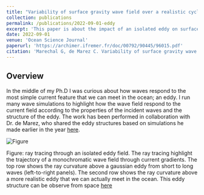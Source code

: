 ```yaml
---
title: "Variability of surface gravity wave field over a realistic cyclonic eddy"
collection: publications
permalink: /publications/2022-09-01-eddy
excerpt: 'This paper is about the impact of an isolated eddy on surface wave parameters'
date: 2022-09-01
venue: 'Ocean Science Journal'
paperurl: 'https://archimer.ifremer.fr/doc/00792/90445/96015.pdf'
citation: 'Marechal G, de Marez C. Variability of surface gravity wave field over a realistic cyclonic eddy. Ocean Science. 2022 Sep 1;18(5):1275-92.'
---
```

## Overview

In the middle of my Ph.D I was curious about how waves respond to the most simple current feature that we can meet in the ocean; an eddy. I run many wave simulations to highlight how the wave field respond to the current field according to the properties of the incident waves and the structure of the eddy. The work has been performed in collaboration with Dr. de Marez, who shared the eddy structures based on simulations he made earlier in the year [here](https://www.sciencedirect.com/science/article/pii/S1463500319302148). 


![Figure](https://gmarechal.github.io/files/eddy.png "Figure: ray tracing through an isolated eddy field. The ray tracing highlight the trajectory of a monochromatic wave field through current gradients. The top row shows the ray curvature above a gaussian eddy from short to long waves [left-to-right panels]. The second row shows the ray curvature above a more realistic eddy that we can actually meet in the ocean. This eddy structure can be observe from space (here)[https://www.cnrs.fr/sites/default/files/image/courants.jpg]")

Figure: ray tracing through an isolated eddy field. The ray tracing highlight the trajectory of a monochromatic wave field through current gradients. The top row shows the ray curvature above a gaussian eddy from short to long waves (left-to-right panels). The second row shows the ray curvature above a more realistic eddy that we can actually meet in the ocean. This eddy structure can be observe from space [here](https://www.cnrs.fr/sites/default/files/image/courants.jpg)

